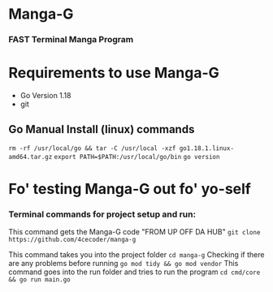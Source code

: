 # Manga-G
### FAST Terminal Manga Program

# Requirements to use Manga-G
- Go Version 1.18
- git

## Go Manual Install (linux) commands
`rm -rf /usr/local/go && tar -C /usr/local -xzf go1.18.1.linux-amd64.tar.gz`
`export PATH=$PATH:/usr/local/go/bin`
`go version`

# Fo' testing Manga-G out fo' yo-self

### Terminal commands for project setup and run:

This command gets the Manga-G code "FROM UP OFF DA HUB"
`git clone https://github.com/4cecoder/manga-g`

This command takes you into the project folder
`cd manga-g`
Checking if there are any problems before running 
`go mod tidy && go mod vendor`
This command goes into the run folder and tries to run the program
`cd cmd/core && go run main.go`

